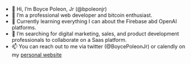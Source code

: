 - 👋 Hi, I’m Boyce Poleon, Jr (@bpoleonjr)
- 👀 I’m a professional web developer and bitcoin enthusiast.
- 🌱 Currently learning everything I can about the Firebase abd OpenAI platforms.
- 💞️ I’m searching for digital marketing, sales, and product development professionals to collaborate on a Saas platform.
- 📫 You can reach out to me via twitter (@BoycePoleonJr) or calendly on my [personal website](https://boyce.pro)
